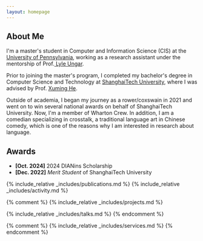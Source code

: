 ```yaml
---
layout: homepage
---
```


## About Me
I'm a master's student in Computer and Information Science (CIS) at the<a href="https://www.upenn.edu/" target="_blank"> University of Pennsylvania</a>, working as a research assistant under the mentorship of Prof.<a href="https://www.cis.upenn.edu/~ungar/" target="_blank"> Lyle Ungar</a>. 

<!-- My research involves developing statistical models that cater to high-dimensional complex data, such as functional and imaging data. This endeavor confronts two main challenges: First, how to define a metric with self-consistent property to cluster a population into subgroups, based on rich and complex tensor data for each individual. Second, how to develop a semi-supervised clustering algorithm, directed by a specific label, to accurately identify subgroups that align closely with a target subgroup of interest. -->

<!-- In the summer of 2022, I had the opportunity to work as a Research Data Scientist Intern at <a href="https://about.google" target="_blank"> Google</a>, where I applied my statistical skills to real-world problems. -->

Prior to joining the master's program, I completed my bachelor's degree in Computer Science and Technology at <a href="https://www.shanghaitech.edu.cn/eng/" target = "_blank"> ShanghaiTech University</a>, where I was advised by Prof. <a href= "https://xmhe.bitbucket.io/" target = "_blank"> Xuming He</a>.

Outside of academia, I began my journey as a rower/coxswain in 2021 and went on to win several national awards on behalf of ShanghaiTech University. Now, I'm a member of Wharton Crew. In addition, I am a comedian specializing in crosstalk, a traditional language art in Chinese comedy, which is one of the reasons why I am interested in research about language.


<!-- ## Research Interests
- **NLP & LLMs:** sentiment analysis, language and cognition, LLMs bias, LLMs evaluation and interpretation, NLP applications for mental health and well-being
- **Human-Language Model Interaction:** Human-LM collaboration and alignment, chatbots
- **Computational Linguistics & Social Science:** social behavior understanding
- **AI for Science & Applied Machine Learning**  -->

## Awards
- **[Oct. 2024]** 2024 DIANins Scholarship
- **[Dec. 2022]** *Merit Student* of ShanghaiTech University


{% include_relative _includes/publications.md %}
{% include_relative _includes/activity.md %}

{% comment %}
{% include_relative _includes/projects.md %}

{% include_relative _includes/talks.md %}
{% endcomment %}
<!-- ## Collaboration

- **[Feb. 2023]** <a href="https://www.sciencedirect.com/science/article/pii/S089990072200346X" target="_blank">*Low muscle mass is associated with a higher risk of all–cause and cardiovascular disease–specific mortality in cancer survivors*</a> has been accepted by **Nutrition**.  -->

{% comment %}
{% include_relative _includes/services.md %}
{% endcomment %}

<!-- ## Resources
- <a href="https://github.com/Hanchao-Zhang/LeetCode-Prep/blob/main/main.pdf" target="_blank">*A Coding Question Prep*</a> by Hanchao Zhang
- <a href="https://github.com/Hanchao-Zhang/LeetQuant-Note/blob/main/Prep/Quant%20Research.pdf" target="_blank">*A Quantatitive Research Interview Prep*</a> by Hanchao Zhang
https://yuhangzhou88.github.io/ESL_Solution/ 
- <a href="https://yuhangzhou88.github.io/ESL_Solution/" target="_blank">*A Solution Manual of The Elements of Statistical Learning*</a> by Yuhang Zhou  -->
